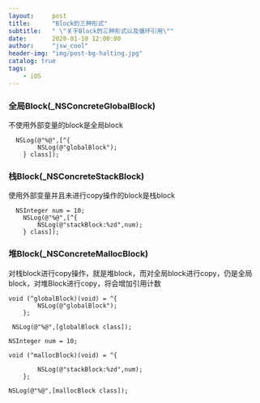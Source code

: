 ```yaml
---
layout:     post
title:      "Block的三种形式"
subtitle:   " \"关于Block的三种形式以及循环引用\""
date:       2020-01-10 12:00:00
author:     "jsw_cool"
header-img: "img/post-bg-halting.jpg"
catalog: true
tags:
    - iOS
---
```



### 全局Block(_NSConcreteGlobalBlock)

不使用外部变量的block是全局block
```
  NSLog(@"%@",[^{
        NSLog(@"globalBlock");
    } class]);
```

### 栈Block(_NSConcreteStackBlock)

使用外部变量并且未进行copy操作的block是栈block
```
  NSInteger num = 10;
    NSLog(@"%@",[^{
        NSLog(@"stackBlock:%zd",num);
    } class]);
```

### 堆Block(_NSConcreteMallocBlock)

对栈block进行copy操作，就是堆block，而对全局block进行copy，仍是全局block，对堆Block进行copy，将会增加引用计数
```
void (^globalBlock)(void) = ^{
        NSLog(@"globalBlock");
    };

 NSLog(@"%@",[globalBlock class]);
```
```
NSInteger num = 10;

void (^mallocBlock)(void) = ^{

        NSLog(@"stackBlock:%zd",num);
    };

NSLog(@"%@",[mallocBlock class]);
```
